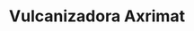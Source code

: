 ---
title: "Vulcanizadora Axrimat"
url: /cdmx/vulcanizadora-axrimat/
shop: reparación de automóviles
---